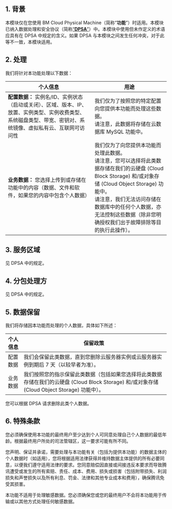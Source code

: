 ## 1\. 背景

本模块仅在您使用 BM Cloud Physical Machine（简称“**功能**”）时适用。本模块已纳入数据处理和安全协议（简称[“**DPSA**”](https://intl.cloud.tencent.com/document/product/301/17347)）中。本模块中使用但未作定义的术语应具有在 DPSA 中规定的含义。如果 DPSA 与本模块之间发生任何冲突，对于此等不一致，本模块适用。

## 2\. 处理

我们将针对本功能处理以下数据：

| **个人信息**                                     | **用途**                                                      |
| ------------------------------------------------------------ | ------------------------------------------------------------ |
| **配置数据：** 实例名/ID、实例状态（启动或关闭）、区域、版本、IP、放置、实例类型、实例收费类型、系统磁盘类型、带宽、密钥对、系统镜像、虚拟私有云、互联网可访问性 | 我们仅为了按照您的特定配置向您提供本功能而处理这些数据。<br/>请注意，此数据将存储在云数据库 MySQL 功能中。 |
| **业务数据：** 您选择上传到或存储在功能中的内容（数据、文件和软件，如果您的内容中包含个人数据） | 我们仅为了向您提供本功能而处理此数据。<br/>请注意，您可以选择将此类数据存储在我们的云硬盘 (Cloud Block Storage) 和/或对象存储 (Cloud Object Storage) 功能中。<br/>请注意，我们无法访问存储在数据库中的任何个人数据，亦无法控制这些数据（除非您明确授权我们出于故障排除等目的执行此操作）。 |

## 3\. 服务区域

见 DPSA 中的规定。

## 4\. 分包处理方

见 DPSA 中的规定。

## 5\. 数据保留

我们将存储因本功能而处理的个人数据，具体如下所述：

| **个人信息** | **保留政策**                                         |
| ------------------------ | ------------------------------------------------------------ |
| 配置数据       | 我们会保留此类数据，直到您删除云服务器实例或云服务器实例到期后 7 天（以较早者为准）。 |
| 业务数据            | 我们按照您的指示保留此类数据（包括如果您选择将此类数据存储在我们的云硬盘 (Cloud Block Storage) 和/或对象存储 (Cloud Object Storage) 功能中）。 |

您可以根据 DPSA 请求删除此类个人数据。 

## 6\. 特殊条款

您必须确保使用本功能的最终用户至少达到个人可同意处理自己个人数据的最低年龄。根据最终用户所处的司法管辖区，这一要求可能有所不同。

您声明、保证并承诺，需要处理与本功能有关（包括为提供本功能）的数据主体的个人数据时（如适用），您将根据适用法律获得并维持数据主体提供的所有必要同意，以便我们遵守适用法律的要求。您同意赔偿因直接或间接违反本要求而导致腾讯遭受或发生的所有索赔、责任、成本、费用、损失或损害（包括附带损失、利润损失和声誉损失以及所有利息、罚金、法律和其他专业成本和费用），确保腾讯免受其损害。


本功能不适用于处理敏感数据。您必须确保您或您的最终用户不会将本功能用于传输或以其他方式处理任何敏感数据。